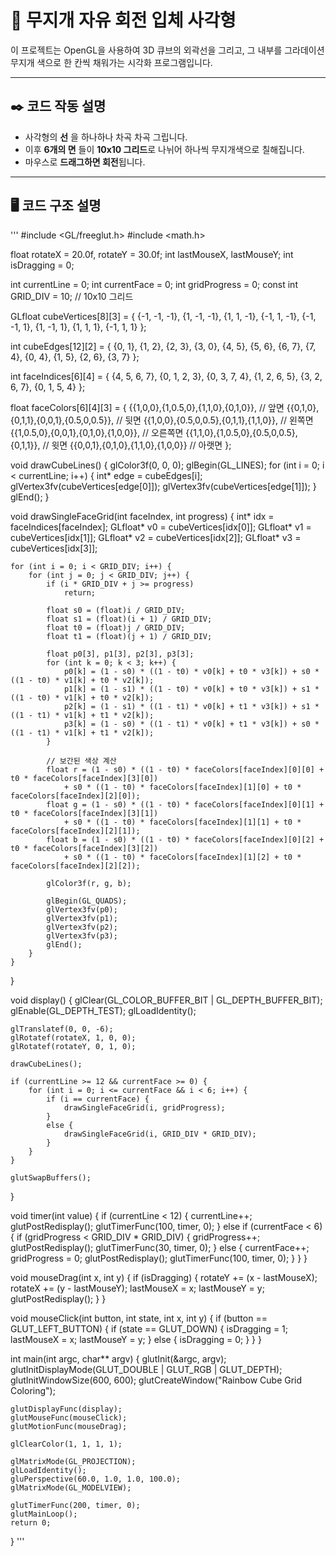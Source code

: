 # 🌈 무지개 자유 회전 입체 사각형

이 프로젝트는 OpenGL을 사용하여 3D 큐브의 외곽선을 그리고, 그 내부를 그라데이션 무지개 색으로 한 칸씩 채워가는 시각화 프로그램입니다.

---

## ✒️ 코드 작동 설명

- 사각형의 **선** 을 하나하나 차곡 차곡 그립니다.
- 이후 **6개의 면** 들이 **10x10 그리드**로 나뉘어 하나씩 무지개색으로 칠해집니다.
- 마우스로 **드래그하면 회전**됩니다.

---

## 🖥️ 코드 구조 설명

'''
#include <GL/freeglut.h>
#include <math.h>

float rotateX = 20.0f, rotateY = 30.0f;
int lastMouseX, lastMouseY;
int isDragging = 0;

int currentLine = 0;
int currentFace = 0;
int gridProgress = 0;
const int GRID_DIV = 10; // 10x10 그리드

GLfloat cubeVertices[8][3] = {
    {-1, -1, -1}, {1, -1, -1}, {1, 1, -1}, {-1, 1, -1},
    {-1, -1,  1}, {1, -1,  1}, {1, 1,  1}, {-1, 1,  1}
};

int cubeEdges[12][2] = {
    {0, 1}, {1, 2}, {2, 3}, {3, 0},
    {4, 5}, {5, 6}, {6, 7}, {7, 4},
    {0, 4}, {1, 5}, {2, 6}, {3, 7}
};

int faceIndices[6][4] = {
    {4, 5, 6, 7}, {0, 1, 2, 3}, {0, 3, 7, 4},
    {1, 2, 6, 5}, {3, 2, 6, 7}, {0, 1, 5, 4}
};

float faceColors[6][4][3] = {
    {{1,0,0},{1,0.5,0},{1,1,0},{0,1,0}},          // 앞면
    {{0,1,0},{0,1,1},{0,0,1},{0.5,0,0.5}},        // 뒷면
    {{1,0,0},{0.5,0,0.5},{0,1,1},{1,1,0}},        // 왼쪽면
    {{1,0.5,0},{0,0,1},{0,1,0},{1,0,0}},          // 오른쪽면
    {{1,1,0},{1,0.5,0},{0.5,0,0.5},{0,1,1}},      // 윗면
    {{0,0,1},{0,1,0},{1,1,0},{1,0,0}}             // 아랫면
};

void drawCubeLines() {
    glColor3f(0, 0, 0);
    glBegin(GL_LINES);
    for (int i = 0; i < currentLine; i++) {
        int* edge = cubeEdges[i];
        glVertex3fv(cubeVertices[edge[0]]);
        glVertex3fv(cubeVertices[edge[1]]);
    }
    glEnd();
}

void drawSingleFaceGrid(int faceIndex, int progress) {
    int* idx = faceIndices[faceIndex];
    GLfloat* v0 = cubeVertices[idx[0]];
    GLfloat* v1 = cubeVertices[idx[1]];
    GLfloat* v2 = cubeVertices[idx[2]];
    GLfloat* v3 = cubeVertices[idx[3]];

    for (int i = 0; i < GRID_DIV; i++) {
        for (int j = 0; j < GRID_DIV; j++) {
            if (i * GRID_DIV + j >= progress)
                return;

            float s0 = (float)i / GRID_DIV;
            float s1 = (float)(i + 1) / GRID_DIV;
            float t0 = (float)j / GRID_DIV;
            float t1 = (float)(j + 1) / GRID_DIV;

            float p0[3], p1[3], p2[3], p3[3];
            for (int k = 0; k < 3; k++) {
                p0[k] = (1 - s0) * ((1 - t0) * v0[k] + t0 * v3[k]) + s0 * ((1 - t0) * v1[k] + t0 * v2[k]);
                p1[k] = (1 - s1) * ((1 - t0) * v0[k] + t0 * v3[k]) + s1 * ((1 - t0) * v1[k] + t0 * v2[k]);
                p2[k] = (1 - s1) * ((1 - t1) * v0[k] + t1 * v3[k]) + s1 * ((1 - t1) * v1[k] + t1 * v2[k]);
                p3[k] = (1 - s0) * ((1 - t1) * v0[k] + t1 * v3[k]) + s0 * ((1 - t1) * v1[k] + t1 * v2[k]);
            }

            // 보간된 색상 계산
            float r = (1 - s0) * ((1 - t0) * faceColors[faceIndex][0][0] + t0 * faceColors[faceIndex][3][0])
                + s0 * ((1 - t0) * faceColors[faceIndex][1][0] + t0 * faceColors[faceIndex][2][0]);
            float g = (1 - s0) * ((1 - t0) * faceColors[faceIndex][0][1] + t0 * faceColors[faceIndex][3][1])
                + s0 * ((1 - t0) * faceColors[faceIndex][1][1] + t0 * faceColors[faceIndex][2][1]);
            float b = (1 - s0) * ((1 - t0) * faceColors[faceIndex][0][2] + t0 * faceColors[faceIndex][3][2])
                + s0 * ((1 - t0) * faceColors[faceIndex][1][2] + t0 * faceColors[faceIndex][2][2]);

            glColor3f(r, g, b);

            glBegin(GL_QUADS);
            glVertex3fv(p0);
            glVertex3fv(p1);
            glVertex3fv(p2);
            glVertex3fv(p3);
            glEnd();
        }
    }
}

void display() {
    glClear(GL_COLOR_BUFFER_BIT | GL_DEPTH_BUFFER_BIT);
    glEnable(GL_DEPTH_TEST);
    glLoadIdentity();

    glTranslatef(0, 0, -6);
    glRotatef(rotateX, 1, 0, 0);
    glRotatef(rotateY, 0, 1, 0);

    drawCubeLines();

    if (currentLine >= 12 && currentFace >= 0) {
        for (int i = 0; i <= currentFace && i < 6; i++) {
            if (i == currentFace) {
                drawSingleFaceGrid(i, gridProgress);
            }
            else {
                drawSingleFaceGrid(i, GRID_DIV * GRID_DIV);
            }
        }
    }

    glutSwapBuffers();
}

void timer(int value) {
    if (currentLine < 12) {
        currentLine++;
        glutPostRedisplay();
        glutTimerFunc(100, timer, 0);
    }
    else if (currentFace < 6) {
        if (gridProgress < GRID_DIV * GRID_DIV) {
            gridProgress++;
            glutPostRedisplay();
            glutTimerFunc(30, timer, 0);
        }
        else {
            currentFace++;
            gridProgress = 0;
            glutPostRedisplay();
            glutTimerFunc(100, timer, 0);
        }
    }
}

void mouseDrag(int x, int y) {
    if (isDragging) {
        rotateY += (x - lastMouseX);
        rotateX += (y - lastMouseY);
        lastMouseX = x;
        lastMouseY = y;
        glutPostRedisplay();
    }
}

void mouseClick(int button, int state, int x, int y) {
    if (button == GLUT_LEFT_BUTTON) {
        if (state == GLUT_DOWN) {
            isDragging = 1;
            lastMouseX = x;
            lastMouseY = y;
        }
        else {
            isDragging = 0;
        }
    }
}

int main(int argc, char** argv) {
    glutInit(&argc, argv);
    glutInitDisplayMode(GLUT_DOUBLE | GLUT_RGB | GLUT_DEPTH);
    glutInitWindowSize(600, 600);
    glutCreateWindow("Rainbow Cube Grid Coloring");

    glutDisplayFunc(display);
    glutMouseFunc(mouseClick);
    glutMotionFunc(mouseDrag);

    glClearColor(1, 1, 1, 1);

    glMatrixMode(GL_PROJECTION);
    glLoadIdentity();
    gluPerspective(60.0, 1.0, 1.0, 100.0);
    glMatrixMode(GL_MODELVIEW);

    glutTimerFunc(200, timer, 0);
    glutMainLoop();
    return 0;
}
'''
